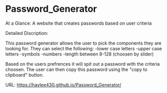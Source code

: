 # Password_Generator
At a Glance: A website that creates passwords based on user criteria 

Detailed Discription:

This password generator allows the user to pick the components they are looking for.
They can select the following:
-lower case letters
-upper case letters
-symbols
-numbers
-length between 8-128 (choosen by slider)

Based on the users prefrences it will spit out a password with the criteria choosen.
The user can then copy this password using the "copy to clipboard" button. 

URL: https://haylee430.github.io/Password_Generator/
